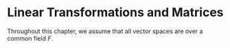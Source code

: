 # Linear Transformations and Matrices

Throughout this chapter, we assume that all vector spaces are over a common field $F$.